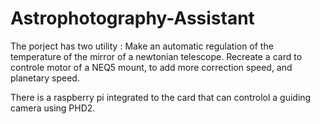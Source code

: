 # Astrophotography-Assistant

The porject has two utility :
Make an automatic regulation of the temperature of the mirror of a newtonian telescope.
Recreate a card to controle motor of a NEQ5 mount, to add more correction speed, and planetary speed.

There is a raspberry pi integrated to the card that can controlol a guiding camera using PHD2.
